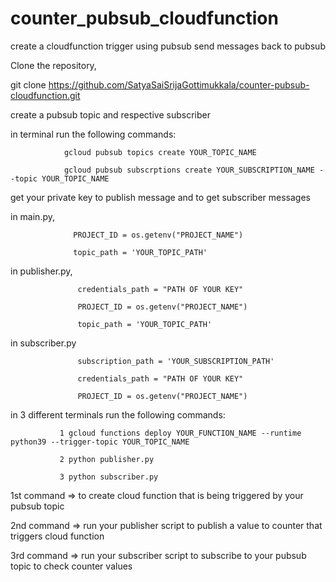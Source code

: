 # counter_pubsub_cloudfunction
create a cloudfunction trigger using pubsub send messages back to pubsub

Clone the repository, 

  git clone https://github.com/SatyaSaiSrijaGottimukkala/counter-pubsub-cloudfunction.git
  
create a pubsub topic and respective subscriber

in terminal run the following commands:

                gcloud pubsub topics create YOUR_TOPIC_NAME
                
                gcloud pubsub subscrptions create YOUR_SUBSCRIPTION_NAME --topic YOUR_TOPIC_NAME

get your private key to publish message and to get subscriber messages


in main.py, 

                  PROJECT_ID = os.getenv("PROJECT_NAME")
                  
                  topic_path = 'YOUR_TOPIC_PATH'

in publisher.py, 

                   credentials_path = "PATH OF YOUR KEY"
                   
                   PROJECT_ID = os.getenv("PROJECT_NAME")
                   
                   topic_path = 'YOUR_TOPIC_PATH' 
                 
in subscriber.py 

                   subscription_path = 'YOUR_SUBSCRIPTION_PATH'
                   
                   credentials_path = "PATH OF YOUR KEY"
                   
                   PROJECT_ID = os.getenv("PROJECT_NAME")
                   
in 3 different terminals run the following commands:


               1 gcloud functions deploy YOUR_FUNCTION_NAME --runtime python39 --trigger-topic YOUR_TOPIC_NAME
                
               2 python publisher.py   
                
               3 python subscriber.py 
               
 1st command => to create cloud function that is being triggered by your pubsub topic
 
 2nd command => run your publisher script to publish a value to counter that triggers cloud function
 
 3rd command => run your subscriber script to subscribe to your pubsub topic to check counter values